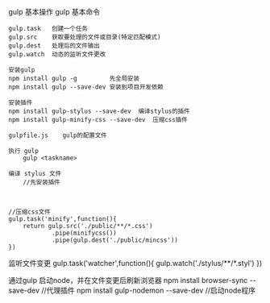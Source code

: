 gulp 基本操作
    gulp 基本命令

    gulp.task   创建一个任务
    gulp.src    获取要处理的文件或目录(特定匹配模式)
    gulp.dest   处理后的文件输出
    gulp.watch  动态的监听文件更改

    安装gulp
    npm install gulp -g         先全局安装
    npm install gulp --save-dev 安装到项目开发依赖

    安装插件
    npm install gulp-stylus --save-dev  编译stylus的插件
    npm install gulp-minify-css --save-dev  压缩css插件

    gulpfile.js    gulp的配置文件

    执行 gulp
        gulp <taskname>

    编译 stylus 文件
        //先安装插件



    //压缩css文件
    gulp.task('minify',function(){
        return gulp.src('./public/**/*.css')
                .pipe(minifycss())
                .pipe(gulp.dest('./public/mincss'))
    })


   监听文件变更
        gulp.task('watcher',function(){
            gulp.watch('./stylus/**/*.styl')
        })

   通过gulp 启动node，并在文件变更后刷新浏览器
        npm install browser-sync --save-dev     //代理插件
        npm install gulp-nodemon --save-dev     //启动node程序